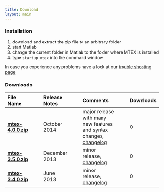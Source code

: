 ```yaml
---
title: Download
layout: main
---
```


### Installation ###

1. download and extract the zip file to an arbitrary folder
2. start Matlab
3. change the current folder in Matlab to the folder where MTEX is installed
4. type `startup_mtex` into the command window

In case you experience any problems have a look at our [trouble shooting page]()

### Downloads ###

File Name  |||  Release Notes||| Comments ||| Downloads
:-|-|-|:-|-|-|:-|-|-|-
[**mtex-4.0.0.zip**]() ||| October 2014    ||| major release with many new features and syntax changes, [changelog]() ||| 0
[**mtex-3.5.0.zip**]() ||| December 2013   ||| minor release, [changelog]()||| 0
[**mtex-3.4.0.zip**]() ||| June 2013       ||| minor release, [changelog]()||| 0
